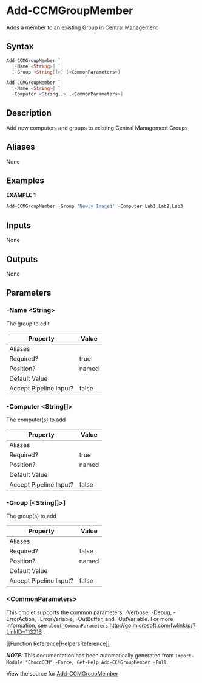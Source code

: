 ﻿# Add-CCMGroupMember

<!-- This documentation is automatically generated from /Add-CCMGroupMember.ps1 using GenerateDocs.ps1. Contributions are welcome at the original location(s). -->

Adds a member to an existing Group in Central Management

## Syntax

~~~powershell
Add-CCMGroupMember `
  [-Name <String>] `
  [-Group <String[]>] [<CommonParameters>]
~~~


~~~powershell
Add-CCMGroupMember `
  [-Name <String>] `
  -Computer <String[]> [<CommonParameters>]
~~~

## Description

Add new computers and groups to existing Central Management Groups


## Aliases

None

## Examples

 **EXAMPLE 1**

~~~powershell
Add-CCMGroupMember -Group 'Newly Imaged' -Computer Lab1,Lab2,Lab3

~~~ 

## Inputs

None

## Outputs

None

## Parameters

###  -Name &lt;String&gt;
The group to edit

Property               | Value
---------------------- | -----
Aliases                | 
Required?              | true
Position?              | named
Default Value          | 
Accept Pipeline Input? | false
 
###  -Computer &lt;String[]&gt;
The computer(s) to add

Property               | Value
---------------------- | -----
Aliases                | 
Required?              | true
Position?              | named
Default Value          | 
Accept Pipeline Input? | false
 
###  -Group [&lt;String[]&gt;]
The group(s) to add

Property               | Value
---------------------- | -----
Aliases                | 
Required?              | false
Position?              | named
Default Value          | 
Accept Pipeline Input? | false
 
### &lt;CommonParameters&gt;

This cmdlet supports the common parameters: -Verbose, -Debug, -ErrorAction, -ErrorVariable, -OutBuffer, and -OutVariable. For more information, see `about_CommonParameters` http://go.microsoft.com/fwlink/p/?LinkID=113216 .



[[Function Reference|HelpersReference]]

***NOTE:*** This documentation has been automatically generated from `Import-Module "ChocoCCM" -Force; Get-Help Add-CCMGroupMember -Full`.

View the source for [Add-CCMGroupMember](/Add-CCMGroupMember.ps1)
